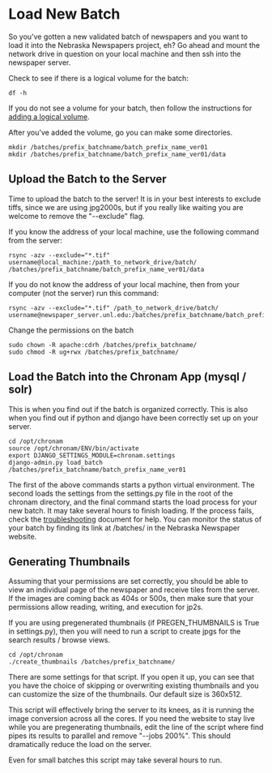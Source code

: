 Load New Batch
==============

So you've gotten a new validated batch of newspapers and you want to load it into the Nebraska Newspapers project, eh?  Go ahead and mount the network drive in question on your local machine and then ssh into the newspaper server.

Check to see if there is a logical volume for the batch:

    df -h

If you do not see a volume for your batch, then follow the instructions for [adding a logical volume](./add_volume.md).

After you've added the volume, go you can make some directories.

    mkdir /batches/prefix_batchname/batch_prefix_name_ver01
    mkdir /batches/prefix_batchname/batch_prefix_name_ver01/data


Upload the Batch to the Server
---------------

Time to upload the batch to the server!  It is in your best interests to exclude tiffs, since we are using jpg2000s, but if you really like waiting you are welcome to remove the "--exclude" flag.

If you know the address of your local machine, use the following command from the server:

    rsync -azv --exclude="*.tif" username@local_machine:/path_to_network_drive/batch/ /batches/prefix_batchname/batch_prefix_name_ver01/data

If you do not know the address of your local machine, then from your computer (not the server) run this command:

    rsync -azv --exclude="*.tif" /path_to_network_drive/batch/ username@newspaper_server.unl.edu:/batches/prefix_batchname/batch_prefix_name_ver01/data

Change the permissions on the batch

    sudo chown -R apache:cdrh /batches/prefix_batchname/
    sudo chmod -R ug+rwx /batches/prefix_batchname/

Load the Batch into the Chronam App (mysql / solr)
---------------

This is when you find out if the batch is organized correctly.  This is also when you find out if python and django have been correctly set up on your server.

    cd /opt/chronam
    source /opt/chronam/ENV/bin/activate
    export DJANGO_SETTINGS_MODULE=chronam.settings
    django-admin.py load_batch /batches/prefix_batchname/batch_prefix_name_ver01

The first of the above commands starts a python virtual environment.  The second loads the settings from the settings.py file in the root of the chronam directory, and the final command starts the load process for your new batch.  It may take several hours to finish loading.  If the process fails, check the [troubleshooting](./troubleshooting.md) document for help.  You can monitor the status of your batch by finding its link at /batches/ in the Nebraska Newspaper website.

Generating Thumbnails
--------------

Assuming that your permissions are set correctly, you should be able to view an individual page of the newspaper and receive tiles from the server.  If the images are coming back as 404s or 500s, then make sure that your permissions allow reading, writing, and execution for jp2s.

If you are using pregenerated thumbnails (if PREGEN_THUMBNAILS is True in settings.py), then you will need to run a script to create jpgs for the search results / browse views.

    cd /opt/chronam
    ./create_thumbnails /batches/prefix_batchname/

There are some settings for that script.  If you open it up, you can see that you have the choice of skipping or overwriting existing thumbnails and you can customize the size of the thumbnails.  Our default size is 360x512.

This script will effectively bring the server to its knees, as it is running the image conversion across all the cores.  If you need the website to stay live while you are pregenerating thumbnails, edit the line of the script where find pipes its results to parallel and remove "--jobs 200%".  This should dramatically reduce the load on the server.

Even for small batches this script may take several hours to run.
